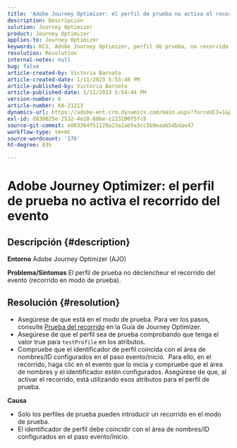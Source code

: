 ```yaml
---
title: 'Adobe Journey Optimizer: el perfil de prueba no activa el recorrido del evento'
description: Descripción
solution: Journey Optimizer
product: Journey Optimizer
applies-to: Journey Optimizer
keywords: KCS, Adobe Journey Optimizer, perfil de prueba, no recorrido de evento de déclencheur, AJO
resolution: Resolution
internal-notes: null
bug: false
article-created-by: Victoria Barnato
article-created-date: 1/11/2023 5:53:46 PM
article-published-by: Victoria Barnato
article-published-date: 1/11/2023 5:54:44 PM
version-number: 6
article-number: KA-21213
dynamics-url: https://adobe-ent.crm.dynamics.com/main.aspx?forceUCI=1&pagetype=entityrecord&etn=knowledgearticle&id=b09b7ee4-d891-ed11-aad1-6045bd006d92
exl-id: d830025e-2532-4e10-88be-c223200f5fc8
source-git-commit: e803384f51129a23a1ab5a3cc5b9eaab5dbdae47
workflow-type: tm+mt
source-wordcount: '176'
ht-degree: 83%

---
```


# Adobe Journey Optimizer: el perfil de prueba no activa el recorrido del evento

## Descripción {#description}

<b>Entorno</b>
Adobe Journey Optimizer (AJO)


<b>Problema/Síntomas</b>
El perfil de prueba no déclencheur el recorrido del evento (recorrido en modo de prueba).


## Resolución {#resolution}


- Asegúrese de que está en el modo de prueba. Para ver los pasos, consulte [Prueba del recorrido](https://experienceleague.adobe.com/docs/journey-optimizer/using/orchestrate-journeys/create-journey/testing-the-journey.html?lang=es) en la Guía de Journey Optimizer.
- Asegúrese de que el perfil sea de prueba comprobando que tenga el valor true para `testProfile` en los atributos.
- Compruebe que el identificador de perfil coincida con el área de nombres/ID configurados en el paso evento/inicio.  Para ello, en el recorrido, haga clic en el evento que lo inicia y compruebe que el área de nombres y el identificador estén configurados. Asegúrese de que, al activar el recorrido, está utilizando esos atributos para el perfil de prueba.

<b>Causa</b>
- Solo los perfiles de prueba pueden introducir un recorrido en el modo de prueba.
- El identificador de perfil debe coincidir con el área de nombres/ID configurados en el paso evento/inicio.
